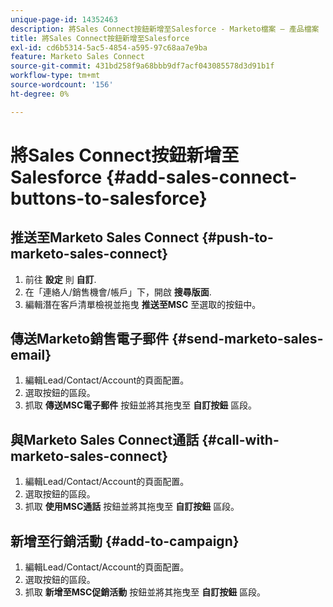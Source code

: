 ```yaml
---
unique-page-id: 14352463
description: 將Sales Connect按鈕新增至Salesforce - Marketo檔案 — 產品檔案
title: 將Sales Connect按鈕新增至Salesforce
exl-id: cd6b5314-5ac5-4854-a595-97c68aa7e9ba
feature: Marketo Sales Connect
source-git-commit: 431bd258f9a68bbb9df7acf043085578d3d91b1f
workflow-type: tm+mt
source-wordcount: '156'
ht-degree: 0%

---
```


# 將Sales Connect按鈕新增至Salesforce {#add-sales-connect-buttons-to-salesforce}

## 推送至Marketo Sales Connect {#push-to-marketo-sales-connect}

1. 前往 **設定** 則 **自訂**.
1. 在「連絡人/銷售機會/帳戶」下，開啟 **搜尋版面**.
1. 編輯潛在客戶清單檢視並拖曳 **推送至MSC** 至選取的按鈕中。

## 傳送Marketo銷售電子郵件 {#send-marketo-sales-email}

1. 編輯Lead/Contact/Account的頁面配置。
1. 選取按鈕的區段。
1. 抓取 **傳送MSC電子郵件** 按鈕並將其拖曳至 **自訂按鈕** 區段。

## 與Marketo Sales Connect通話 {#call-with-marketo-sales-connect}

1. 編輯Lead/Contact/Account的頁面配置。
1. 選取按鈕的區段。
1. 抓取 **使用MSC通話** 按鈕並將其拖曳至 **自訂按鈕** 區段。

## 新增至行銷活動 {#add-to-campaign}

1. 編輯Lead/Contact/Account的頁面配置。
1. 選取按鈕的區段。
1. 抓取 **新增至MSC促銷活動** 按鈕並將其拖曳至 **自訂按鈕** 區段。
